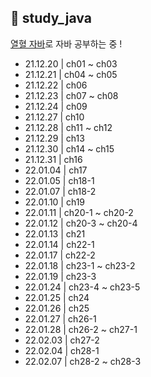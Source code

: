 ## 📝 study_java

[열혈 자바](https://cafe.naver.com/cstudyjava/131010)로 자바 공부하는 중 !
- 21.12.20 | ch01 ~ ch03
- 21.12.21 | ch04 ~ ch05
- 21.12.22 | ch06
- 21.12.23 | ch07 ~ ch08
- 21.12.24 | ch09
- 21.12.27 | ch10
- 21.12.28 | ch11 ~ ch12
- 21.12.29 | ch13
- 21.12.30 | ch14 ~ ch15
- 21.12.31 | ch16
- 22.01.04 | ch17
- 22.01.05 | ch18-1
- 22.01.07 | ch18-2
- 22.01.10 | ch19
- 22.01.11 | ch20-1 ~ ch20-2
- 22.01.12 | ch20-3 ~ ch20-4
- 22.01.13 | ch21
- 22.01.14 | ch22-1
- 22.01.17 | ch22-2
- 22.01.18 | ch23-1 ~ ch23-2
- 22.01.19 | ch23-3
- 22.01.24 | ch23-4 ~ ch23-5
- 22.01.25 | ch24
- 22.01.26 | ch25
- 22.01.27 | ch26-1
- 22.01.28 | ch26-2 ~ ch27-1
- 22.02.03 | ch27-2
- 22.02.04 | ch28-1
- 22.02.07 | ch28-2 ~ ch28-3
